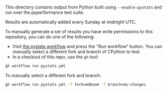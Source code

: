 This directory contains output from Python built using `--enable-pystats` and run over the pyperformance test suite.

Results are automatically added every Sunday at midnight UTC.

To manually generate a set of results you have write permissions to this repository, you can do one of the following:

- Visit [the pystats workflow](https://github.com/faster-cpython/ideas/actions/workflows/pystats.yml) and press the "Run workflow" button. You can manually select a different fork and branch of CPython to test.
- In a checkout of this repo, use the `gh` tool:

```bash
gh workflow run pystats.yml
```

To manually select a different fork and branch:

```bash
gh workflow run pystats.yml -f fork=mdboom -f branch=my-changes
```
